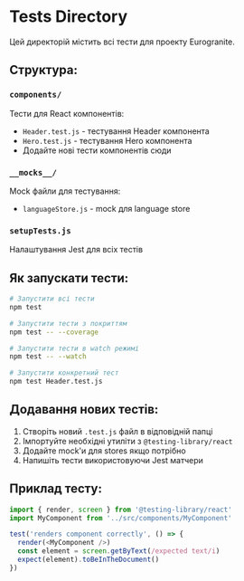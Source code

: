 # Tests Directory

Цей директорій містить всі тести для проекту Eurogranite.

## Структура:

### `components/`
Тести для React компонентів:
- `Header.test.js` - тестування Header компонента
- `Hero.test.js` - тестування Hero компонента
- Додайте нові тести компонентів сюди

### `__mocks__/`
Mock файли для тестування:
- `languageStore.js` - mock для language store

### `setupTests.js`
Налаштування Jest для всіх тестів

## Як запускати тести:

```bash
# Запустити всі тести
npm test

# Запустити тести з покриттям
npm test -- --coverage

# Запустити тести в watch режимі
npm test -- --watch

# Запустити конкретний тест
npm test Header.test.js
```

## Додавання нових тестів:

1. Створіть новий `.test.js` файл в відповідній папці
2. Імпортуйте необхідні утиліти з `@testing-library/react`
3. Додайте mock'и для stores якщо потрібно
4. Напишіть тести використовуючи Jest матчери

## Приклад тесту:

```javascript
import { render, screen } from '@testing-library/react'
import MyComponent from '../src/components/MyComponent'

test('renders component correctly', () => {
  render(<MyComponent />)
  const element = screen.getByText(/expected text/i)
  expect(element).toBeInTheDocument()
})
```